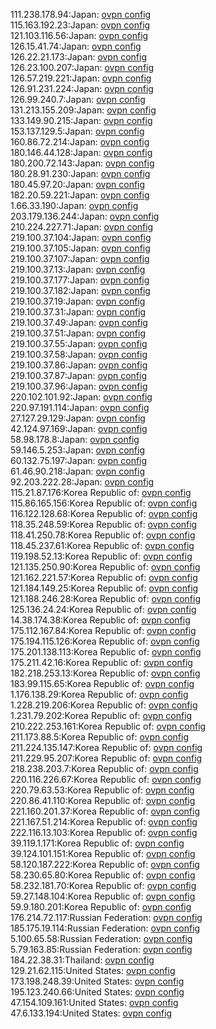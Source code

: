 111.238.178.94:Japan: [ovpn config](vpn/111_238_178_94.ovpn)  
115.163.192.23:Japan: [ovpn config](vpn/115_163_192_23.ovpn)  
121.103.116.56:Japan: [ovpn config](vpn/121_103_116_56.ovpn)  
126.15.41.74:Japan: [ovpn config](vpn/126_15_41_74.ovpn)  
126.22.21.173:Japan: [ovpn config](vpn/126_22_21_173.ovpn)  
126.23.100.207:Japan: [ovpn config](vpn/126_23_100_207.ovpn)  
126.57.219.221:Japan: [ovpn config](vpn/126_57_219_221.ovpn)  
126.91.231.224:Japan: [ovpn config](vpn/126_91_231_224.ovpn)  
126.99.240.7:Japan: [ovpn config](vpn/126_99_240_7.ovpn)  
131.213.155.209:Japan: [ovpn config](vpn/131_213_155_209.ovpn)  
133.149.90.215:Japan: [ovpn config](vpn/133_149_90_215.ovpn)  
153.137.129.5:Japan: [ovpn config](vpn/153_137_129_5.ovpn)  
160.86.72.214:Japan: [ovpn config](vpn/160_86_72_214.ovpn)  
180.146.44.128:Japan: [ovpn config](vpn/180_146_44_128.ovpn)  
180.200.72.143:Japan: [ovpn config](vpn/180_200_72_143.ovpn)  
180.28.91.230:Japan: [ovpn config](vpn/180_28_91_230.ovpn)  
180.45.97.20:Japan: [ovpn config](vpn/180_45_97_20.ovpn)  
182.20.59.221:Japan: [ovpn config](vpn/182_20_59_221.ovpn)  
1.66.33.190:Japan: [ovpn config](vpn/1_66_33_190.ovpn)  
203.179.136.244:Japan: [ovpn config](vpn/203_179_136_244.ovpn)  
210.224.227.71:Japan: [ovpn config](vpn/210_224_227_71.ovpn)  
219.100.37.104:Japan: [ovpn config](vpn/219_100_37_104.ovpn)  
219.100.37.105:Japan: [ovpn config](vpn/219_100_37_105.ovpn)  
219.100.37.107:Japan: [ovpn config](vpn/219_100_37_107.ovpn)  
219.100.37.13:Japan: [ovpn config](vpn/219_100_37_13.ovpn)  
219.100.37.177:Japan: [ovpn config](vpn/219_100_37_177.ovpn)  
219.100.37.182:Japan: [ovpn config](vpn/219_100_37_182.ovpn)  
219.100.37.19:Japan: [ovpn config](vpn/219_100_37_19.ovpn)  
219.100.37.31:Japan: [ovpn config](vpn/219_100_37_31.ovpn)  
219.100.37.49:Japan: [ovpn config](vpn/219_100_37_49.ovpn)  
219.100.37.51:Japan: [ovpn config](vpn/219_100_37_51.ovpn)  
219.100.37.55:Japan: [ovpn config](vpn/219_100_37_55.ovpn)  
219.100.37.58:Japan: [ovpn config](vpn/219_100_37_58.ovpn)  
219.100.37.86:Japan: [ovpn config](vpn/219_100_37_86.ovpn)  
219.100.37.87:Japan: [ovpn config](vpn/219_100_37_87.ovpn)  
219.100.37.96:Japan: [ovpn config](vpn/219_100_37_96.ovpn)  
220.102.101.92:Japan: [ovpn config](vpn/220_102_101_92.ovpn)  
220.97.191.114:Japan: [ovpn config](vpn/220_97_191_114.ovpn)  
27.127.29.129:Japan: [ovpn config](vpn/27_127_29_129.ovpn)  
42.124.97.169:Japan: [ovpn config](vpn/42_124_97_169.ovpn)  
58.98.178.8:Japan: [ovpn config](vpn/58_98_178_8.ovpn)  
59.146.5.253:Japan: [ovpn config](vpn/59_146_5_253.ovpn)  
60.132.75.197:Japan: [ovpn config](vpn/60_132_75_197.ovpn)  
61.46.90.218:Japan: [ovpn config](vpn/61_46_90_218.ovpn)  
92.203.222.28:Japan: [ovpn config](vpn/92_203_222_28.ovpn)  
115.21.87.176:Korea Republic of: [ovpn config](vpn/115_21_87_176.ovpn)  
115.86.165.156:Korea Republic of: [ovpn config](vpn/115_86_165_156.ovpn)  
116.122.128.68:Korea Republic of: [ovpn config](vpn/116_122_128_68.ovpn)  
118.35.248.59:Korea Republic of: [ovpn config](vpn/118_35_248_59.ovpn)  
118.41.250.78:Korea Republic of: [ovpn config](vpn/118_41_250_78.ovpn)  
118.45.237.61:Korea Republic of: [ovpn config](vpn/118_45_237_61.ovpn)  
119.198.52.13:Korea Republic of: [ovpn config](vpn/119_198_52_13.ovpn)  
121.135.250.90:Korea Republic of: [ovpn config](vpn/121_135_250_90.ovpn)  
121.162.221.57:Korea Republic of: [ovpn config](vpn/121_162_221_57.ovpn)  
121.184.149.25:Korea Republic of: [ovpn config](vpn/121_184_149_25.ovpn)  
121.188.246.28:Korea Republic of: [ovpn config](vpn/121_188_246_28.ovpn)  
125.136.24.24:Korea Republic of: [ovpn config](vpn/125_136_24_24.ovpn)  
14.38.174.38:Korea Republic of: [ovpn config](vpn/14_38_174_38.ovpn)  
175.112.167.84:Korea Republic of: [ovpn config](vpn/175_112_167_84.ovpn)  
175.194.115.126:Korea Republic of: [ovpn config](vpn/175_194_115_126.ovpn)  
175.201.138.113:Korea Republic of: [ovpn config](vpn/175_201_138_113.ovpn)  
175.211.42.16:Korea Republic of: [ovpn config](vpn/175_211_42_16.ovpn)  
182.218.253.13:Korea Republic of: [ovpn config](vpn/182_218_253_13.ovpn)  
183.99.115.65:Korea Republic of: [ovpn config](vpn/183_99_115_65.ovpn)  
1.176.138.29:Korea Republic of: [ovpn config](vpn/1_176_138_29.ovpn)  
1.228.219.206:Korea Republic of: [ovpn config](vpn/1_228_219_206.ovpn)  
1.231.79.202:Korea Republic of: [ovpn config](vpn/1_231_79_202.ovpn)  
210.222.253.161:Korea Republic of: [ovpn config](vpn/210_222_253_161.ovpn)  
211.173.88.5:Korea Republic of: [ovpn config](vpn/211_173_88_5.ovpn)  
211.224.135.147:Korea Republic of: [ovpn config](vpn/211_224_135_147.ovpn)  
211.229.95.207:Korea Republic of: [ovpn config](vpn/211_229_95_207.ovpn)  
218.238.203.7:Korea Republic of: [ovpn config](vpn/218_238_203_7.ovpn)  
220.116.226.67:Korea Republic of: [ovpn config](vpn/220_116_226_67.ovpn)  
220.79.63.53:Korea Republic of: [ovpn config](vpn/220_79_63_53.ovpn)  
220.86.41.110:Korea Republic of: [ovpn config](vpn/220_86_41_110.ovpn)  
221.160.201.37:Korea Republic of: [ovpn config](vpn/221_160_201_37.ovpn)  
221.167.51.214:Korea Republic of: [ovpn config](vpn/221_167_51_214.ovpn)  
222.116.13.103:Korea Republic of: [ovpn config](vpn/222_116_13_103.ovpn)  
39.119.1.171:Korea Republic of: [ovpn config](vpn/39_119_1_171.ovpn)  
39.124.101.151:Korea Republic of: [ovpn config](vpn/39_124_101_151.ovpn)  
58.120.187.222:Korea Republic of: [ovpn config](vpn/58_120_187_222.ovpn)  
58.230.65.80:Korea Republic of: [ovpn config](vpn/58_230_65_80.ovpn)  
58.232.181.70:Korea Republic of: [ovpn config](vpn/58_232_181_70.ovpn)  
59.27.148.104:Korea Republic of: [ovpn config](vpn/59_27_148_104.ovpn)  
59.9.180.201:Korea Republic of: [ovpn config](vpn/59_9_180_201.ovpn)  
176.214.72.117:Russian Federation: [ovpn config](vpn/176_214_72_117.ovpn)  
185.175.19.114:Russian Federation: [ovpn config](vpn/185_175_19_114.ovpn)  
5.100.65.58:Russian Federation: [ovpn config](vpn/5_100_65_58.ovpn)  
5.79.163.85:Russian Federation: [ovpn config](vpn/5_79_163_85.ovpn)  
184.22.38.31:Thailand: [ovpn config](vpn/184_22_38_31.ovpn)  
129.21.62.115:United States: [ovpn config](vpn/129_21_62_115.ovpn)  
173.198.248.39:United States: [ovpn config](vpn/173_198_248_39.ovpn)  
195.123.240.66:United States: [ovpn config](vpn/195_123_240_66.ovpn)  
47.154.109.161:United States: [ovpn config](vpn/47_154_109_161.ovpn)  
47.6.133.194:United States: [ovpn config](vpn/47_6_133_194.ovpn)  
